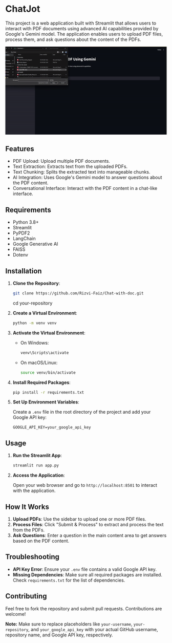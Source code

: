 # ChatJot

This project is a web application built with Streamlit that allows users to interact with PDF documents using advanced AI capabilities provided by Google's Gemini model. The application enables users to upload PDF files, process them, and ask questions about the content of the PDFs.

![ChatJot Demo](assets/demo_video.gif)

## Features

- PDF Upload: Upload multiple PDF documents.
- Text Extraction: Extracts text from the uploaded PDFs.
- Text Chunking: Splits the extracted text into manageable chunks.
- AI Integration: Uses Google's Gemini model to answer questions about the PDF content.
- Conversational Interface: Interact with the PDF content in a chat-like interface.

## Requirements

- Python 3.8+
- Streamlit
- PyPDF2
- LangChain
- Google Generative AI
- FAISS
- Dotenv

## Installation

1. **Clone the Repository**:

   ```sh
   git clone https://github.com/Rizvi-Faiz/Chat-with-doc.git
   ```
   cd your-repository

2. **Create a Virtual Environment**:

   ```sh
   python -m venv venv
   ```

3. **Activate the Virtual Environment**:

   - On Windows:

     ```sh
     venv\Scripts\activate
     ```

   - On macOS/Linux:

     ```sh
     source venv/bin/activate
     ```

4. **Install Required Packages**:

   ```sh
   pip install -r requirements.txt
   ```

5. **Set Up Environment Variables**:

   Create a `.env` file in the root directory of the project and add your Google API key:

   ```plaintext
   GOOGLE_API_KEY=your_google_api_key
   ```

## Usage

1. **Run the Streamlit App**:

   ```sh
   streamlit run app.py
   ```

2. **Access the Application**:

   Open your web browser and go to `http://localhost:8501` to interact with the application.

## How It Works

1. **Upload PDFs**: Use the sidebar to upload one or more PDF files.
2. **Process Files**: Click "Submit & Process" to extract and process the text from the PDFs.
3. **Ask Questions**: Enter a question in the main content area to get answers based on the PDF content.

## Troubleshooting

- **API Key Error**: Ensure your `.env` file contains a valid Google API key.
- **Missing Dependencies**: Make sure all required packages are installed. Check `requirements.txt` for the list of dependencies.

## Contributing

Feel free to fork the repository and submit pull requests. Contributions are welcome!

**Note:** Make sure to replace placeholders like `your-username`, `your-repository`, and `your_google_api_key` with your actual GitHub username, repository name, and Google API key, respectively.
